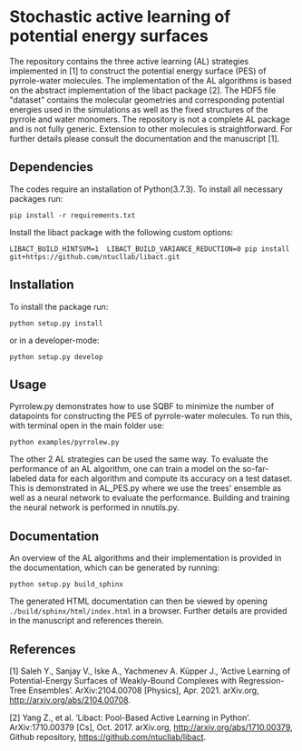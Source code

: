 
# Stochastic active learning of potential energy surfaces

The repository contains the three active learning (AL) strategies implemented in [1] to construct the potential energy surface (PES) of pyrrole-water molecules. The implementation of the AL algorithms is based on the abstract implementation of the libact package [2]. The HDF5 file "dataset" contains the molecular geometries and corresponding potential energies used in the simulations as well as the fixed structures of the pyrrole and water monomers. The repository is not a complete AL package and is not fully generic. Extension to other molecules is straightforward. For further details please consult the documentation and the manuscript [1].

## Dependencies
The codes require an installation of Python(3.7.3). To install all necessary packages run:
```
pip install -r requirements.txt
```
Install the libact package with the following custom options:
```
LIBACT_BUILD_HINTSVM=1  LIBACT_BUILD_VARIANCE_REDUCTION=0 pip install git+https://github.com/ntucllab/libact.git
```

## Installation

To install the package run:
```
python setup.py install
```
or in a developer-mode:
```
python setup.py develop
```

## Usage

Pyrrolew.py demonstrates how to use SQBF to minimize the number of datapoints for constructing the PES of pyrrole-water molecules. To run this, with terminal open in the main folder use:
```
python examples/pyrrolew.py
```
The other 2 AL strategies can be used the same way. To evaluate the performance of an AL algorithm, one can train a model on the so-far-labeled data for each algorithm and compute its accuracy on a test dataset. This is demonstrated in AL_PES.py where we use the trees' ensemble as well as a neural network to evaluate the performance. Building and training the neural network is performed in nnutils.py.  
## Documentation

An overview of the AL algorithms and their implementation is provided in the documentation, which can be generated by running:
```
python setup.py build_sphinx
```
The generated HTML documentation can then be viewed by opening `./build/sphinx/html/index.html` in a browser. Further details are provided in the manuscript and references therein.
## References

[1] Saleh Y., Sanjay V., Iske A., Yachmenev A. Küpper J., ‘Active Learning of Potential-Energy Surfaces of Weakly-Bound Complexes with Regression-Tree Ensembles’. ArXiv:2104.00708 [Physics], Apr. 2021. arXiv.org, http://arxiv.org/abs/2104.00708.

[2] Yang Z., et al. ‘Libact: Pool-Based Active Learning in Python’. ArXiv:1710.00379 [Cs], Oct. 2017. arXiv.org, http://arxiv.org/abs/1710.00379, Github repository, https://github.com/ntucllab/libact.
